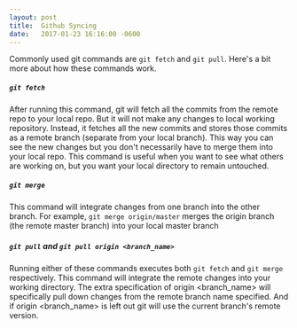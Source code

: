 ```yaml
---
layout: post
title:  Github Syncing
date:   2017-01-23 16:16:00 -0600
---
```


Commonly used git commands are `git fetch` and `git pull`. Here's a bit more about how these commands work. 

##### `git fetch`
After running this command, git will fetch all the commits from the remote repo to your local repo. But it will not make any changes to local working repository. Instead, it fetches all the new commits and stores those commits as a remote branch (separate from your local branch). This way you can see the new changes but you don't necessarily have to merge them into your local repo. This command is useful when you want to see what others are working on, but you want your local directory to remain untouched. 

##### `git merge` 
This command will integrate changes from one branch into the other branch. For example, `git merge origin/master` merges the origin branch (the remote master branch) into your local master branch

##### `git pull` and `git pull origin <branch_name>`
Running either of these commands executes both `git fetch` and `git merge` respectively. This command will integrate the remote changes into your working directory. The extra specification of origin <branch_name> will specifically pull down changes from the remote branch name specified. And if origin <branch_name> is left out git will use the current branch's remote version. 
